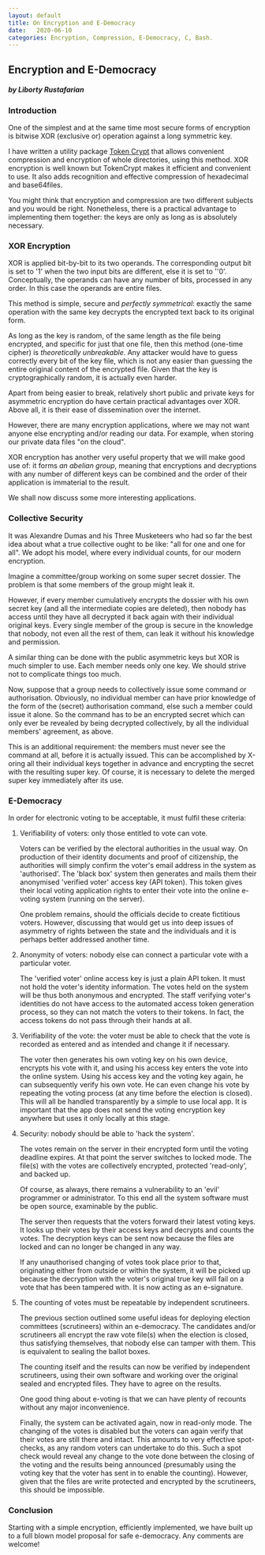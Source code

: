 ```yaml
---
layout: default
title: On Encryption and E-Democracy
date:   2020-06-10
categories: Encryption, Compression, E-Democracy, C, Bash.
---
```

## Encryption and E-Democracy

##### by Liborty Rustafarian

### Introduction

One of the simplest and at the same time most secure forms of encryption is bitwise XOR (exclusive or) operation against a long symmetric key. 

I have written a utility package [Token Crypt](https://github.com/liborty/TokenCrypt) 
that allows convenient compression and encryption of whole directories, using this method. XOR encryption is well known but TokenCrypt makes it efficient and convenient to use. It also adds recognition and effective compression of hexadecimal and base64files.

You might think that encryption and compression are two different subjects  and you would be right. Nonetheless, there is a practical advantage to implementing them together: the keys are only as long as is absolutely necessary.
  
### XOR Encryption

XOR is applied bit-by-bit to its two operands. The corresponding output bit is set to '1' when the two input bits are different, else it is set to ''0'. Conceptually, the operands can have  any number of bits, processed in any order. In this case the operands are entire files.

This method is simple, secure and *perfectly symmetrical*: exactly the same operation with the same key decrypts the encrypted text back to its original form.

As long as the key is random, of the same length as the file being encrypted, and specific for just that one file, then this method (one-time cipher) is *theoretically unbreakable*. Any attacker would have to guess correctly every bit of the key file, which is not any easier than guessing the entire original content of the encrypted file. Given that the key is cryptographically random, it is actually even harder.

Apart from being easier to break, relatively short public and private keys for asymmetric  encryption do have certain practical advantages over XOR. Above all, it is their ease of dissemination over the internet.

However, there are many encryption applications, where we may not want anyone else encrypting and/or reading our data.
For example, when storing our private data files "on the cloud". 

XOR encryption has another very useful property that we will make good use of: it forms *an abelian group*, meaning that encryptions and decryptions with any number of different keys can be combined and the order of their application is immaterial to the result.

We shall now discuss some more interesting applications.

### Collective Security

It was Alexandre Dumas and his Three Musketeers who had so far the best idea about what a true collective ought to be like: "all for one and one for all". We adopt his model, where every individual counts, for our modern encryption.

Imagine a committee/group working on some super secret dossier. The problem is that  some members of the group might  leak it. 

However, if every member cumulatively encrypts the dossier  with his own secret key (and all the intermediate copies are deleted), then nobody has access until they have all decrypted it back again with their individual original keys. Every single member of the group is secure in the knowledge that nobody, not even all the rest of them, can leak it without his knowledge and permission. 

A similar thing can be done with the public asymmetric keys but XOR is much simpler to use. Each member needs only one key. We should strive not to complicate things too much.
  
Now, suppose that a group needs to collectively issue some command or authorisation. Obviously, no individual member can have prior knowledge of the form of the (secret) authorisation command, else such a member could issue it alone.  So the command has to be an encrypted secret which can only ever be revealed by being decrypted collectively, by all the individual members' agreement, as above.  
  
This is an additional requirement: the members must  never see the command at all, before it is actually issued. This can be accomplished by X-oring all their individual keys together in advance and encrypting the secret with the resulting super key. Of course, it is necessary to delete the merged super key immediately after its use.

### E-Democracy

In order for electronic voting to be acceptable, it must fulfil  these criteria: 

1. Verifiability of voters: only those entitled to vote can vote. 

	Voters can be verified by the electoral authorities in the usual way. On production of their identity documents and proof of citizenship, the authorities will simply confirm the voter's email address in the system as 'authorised'. The 'black box' system then generates and mails them their anonymised  'verified voter' access key (API token). This token gives their local voting application  rights to enter their vote into the online e-voting system (running on the server). 
	
	One problem remains, should the officials decide to create fictitious voters. However, discussing that would get us into deep issues of asymmetry of rights between the state and the individuals and it is perhaps better addressed another time.
	
1. Anonymity of voters: nobody else can connect a particular vote with a particular voter.

	The 'verified voter' online access key is just a plain API token. It must not hold the voter's identity information. The votes held on the system will be thus both anonymous and  encrypted. The staff verifying voter's identities do not have access to the automated access token generation process, so they can not match the voters to their tokens. In fact, the access tokens do not pass through their hands at all.

1. Verifiability of the vote: the voter must be able to check that the vote is recorded as entered and as intended and change it if necessary.

	The voter then generates his own voting key on his own device, encrypts his vote with it, and using his access key enters the vote into the online system. Using his access key and the voting key again, he can subsequently verify his own vote. He can even change his vote by repeating the voting process (at any time before the election is closed).  This will all be handled transparently by a simple to use local app. It is important that the app does not send the voting encryption key anywhere but uses it only locally at this stage.
	
1. Security: nobody should be able to 'hack the system'. 

	The votes remain on the server in their encrypted form until the voting deadline expires. At that point the server switches to locked mode. The file(s) with the votes are collectively encrypted, protected 'read-only', and backed up. 
	
	Of course, as always, there remains a vulnerability to an 'evil' programmer or administrator.  To this end all the system software must be open source, examinable by the public.
	
	The server then requests that the voters forward their latest voting keys. It looks up their votes by their access keys and decrypts and counts the votes.  The decryption keys can be sent now because the files are locked and can no longer be changed in any way. 
	
	If any unauthorised changing of votes took place prior to that, originating either from outside or within the system, it will be picked up because the decryption with the voter's original true key will fail on a vote that has been tampered with. It is now acting as an e-signature.
	
1. The counting of votes must be repeatable by independent scrutineers.

	The previous section outlined some useful ideas  for deploying election committees (scrutineers) within an e-democracy. The candidates and/or scrutineers all encrypt the raw vote file(s) when the election is closed, thus satisfying themselves, that nobody else can tamper with them. This is equivalent to sealing the ballot boxes.
	  
	  The counting itself and the results can now be verified by independent scrutineers, using their own software and working over the original sealed and encrypted files.  They have to agree on the results.
	  
	  One good thing about e-voting is that we can have plenty of recounts without any major inconvenience.
	  
	  Finally, the system can be activated again, now in read-only mode. The changing of the votes is disabled but the voters can again verify that their votes are still there and intact. This amounts to very effective spot-checks, as any random voters can undertake to do this. Such a spot check would reveal any change to the vote done between the closing of the voting and the results being announced (presumably using the voting key that the voter  has sent in to enable the counting). However, given that the files are write protected and encrypted by the scrutineers, this should be impossible.
	
### Conclusion

Starting with a simple encryption, efficiently implemented, we have built up to a full blown model proposal for safe e-democracy. Any comments are welcome!








